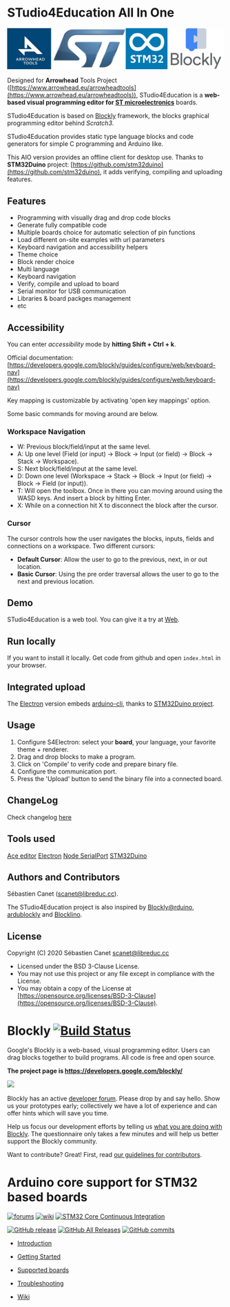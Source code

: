 
# STudio4Education All In One

![logos](https://raw.githubusercontent.com/A-S-T-U-C-E/S4E_Electron/master/www/electron/media/logos.png)

Designed for **Arrowhead** Tools Project ([https://www.arrowhead.eu/arrowheadtools](https://www.arrowhead.eu/arrowheadtools)), STudio4Education is a **web-based visual programming editor for [ST microelectronics](https://www.st.com)** boards.

STudio4Education is based on [Blockly](https://developers.google.com/blockly/) framework, the  blocks graphical programming editor behind *Scratch3*.

STudio4Education provides static type language blocks and code generators for simple C programming and Arduino like.

This AIO version provides an offline client for desktop use. Thanks to **STM32Duino** project: [https://github.com/stm32duino](https://github.com/stm32duino), it adds verifying, compiling and uploading features.

## Features

* Programming with visually drag and drop code blocks
* Generate fully compatible code
* Multiple boards choice for automatic selection of pin functions
* Load different on-site examples with url parameters
* Keyboard navigation and accessibility helpers
* Theme choice
* Block render choice
* Multi language
* Keyboard navigation
* Verify, compile and upload to board
* Serial monitor for USB communication
* Libraries & board packges management
* etc

## Accessibility

You can enter _accessibility_ mode by **hitting Shift + Ctrl + k**.

Official documentation: [https://developers.google.com/blockly/guides/configure/web/keyboard-nav](https://developers.google.com/blockly/guides/configure/web/keyboard-nav)

Key mapping is customizable by activating 'open key mappings' option.

Some basic commands for moving around are below.  


### Workspace Navigation

-   W: Previous block/field/input at the same level.
-   A: Up one level (Field (or input) -> Block -> Input (or field) -> Block -> Stack -> Workspace).
-   S: Next block/field/input at the same level.
-   D: Down one level (Workspace -> Stack -> Block -> Input (or field) -> Block -> Field (or input)).
-   T: Will open the toolbox. Once in there you can moving around using the WASD keys. And insert a block by hitting Enter.
-   X: While on a connection hit X to disconnect the block after the cursor.

### Cursor 
The cursor controls how the user navigates the blocks, inputs, fields and connections on a workspace. Two different cursors:  

-   **Default Cursor**: Allow the user to go to the previous, next, in or out location.
-   **Basic Cursor**: Using the pre order traversal allows the user to go to the next and previous location.


## Demo

STudio4Education is a web tool. You can give it a try at [Web](https://a-s-t-u-c-esebcanet.github.io/STtudio4Education/).

## Run locally

If you want to install it locally. Get code from github and open `index.html` in your browser.

## Integrated upload

The [Electron](https://www.electronjs.org/) version embeds [arduino-cli](https://github.com/arduino/arduino-cli), thanks to [STM32Duino project](https://www.stm32duino.com/).


## Usage

1. Configure S4Electron: select your **board**, your language, your favorite theme + renderer.
3. Drag and drop blocks to make a program.
4. Click on 'Compile' to verify code and prepare binary file.
5. Configure the communication port.
6. Press the 'Upload' button to send the binary file into a connected board.

## ChangeLog

Check changelog [here](https://github.com/A-S-T-U-C-E/S4E_Electron/blob/master/CHANGELOG.txt)

## Tools used

[Ace editor](https://ace.c9.io)
[Electron](https://www.electronjs.org/)
[Node SerialPort](https://serialport.io/)
[STM32Duino](https://github.com/stm32duino)


## Authors and Contributors

Sébastien Canet ([scanet@libreduc.cc](scanet@libreduc.cc)).

The STudio4Education project is also inspired by [Blockly@rduino](https://github.com/technologiescollege/Blockly-at-rduino), [ardublockly](https://github.com/carlosperate/ardublockly) and [Blocklino](https://github.com/fontainejp/blocklino).


## License

Copyright (C) 2020 Sébastien Canet scanet@libreduc.cc
-   Licensed under the BSD 3-Clause License.
-   You may not use this project or any file except in compliance with the License.
-   You may obtain a copy of the License at [https://opensource.org/licenses/BSD-3-Clause](https://opensource.org/licenses/BSD-3-Clause).

# Blockly [![Build Status]( https://travis-ci.org/google/blockly.svg?branch=master)](https://travis-ci.org/google/blockly)


Google's Blockly is a web-based, visual programming editor.  Users can drag blocks together to build programs.  All code is free and open source.

**The project page is https://developers.google.com/blockly/**

![](https://developers.google.com/blockly/images/sample.png)

Blockly has an active [developer forum](https://groups.google.com/forum/#!forum/blockly). Please drop by and say hello. Show us your prototypes early; collectively we have a lot of experience and can offer hints which will save you time.

Help us focus our development efforts by telling us [what you are doing with Blockly](https://developers.google.com/blockly/registration). The questionnaire only takes
a few minutes and will help us better support the Blockly community.

Want to contribute? Great! First, read [our guidelines for contributors](https://developers.google.com/blockly/guides/modify/contributing).

# Arduino core support for STM32 based boards

[![forums](https://camo.githubusercontent.com/2fe5a04c0c55c3704cf1993cab7e8197c8bf7a2d/68747470733a2f2f696d672e736869656c64732e696f2f62616467652f6a6f696e2d746865253230666f72756d732d626c75652e737667)](https://www.stm32duino.com/) [![wiki](https://camo.githubusercontent.com/bbeee33e0bdbd610aa82ca8dcdd81caef9f76ea6/68747470733a2f2f696d672e736869656c64732e696f2f62616467652f62726f7773652d74686525323077696b692d6f72616e67652e737667)](https://github.com/stm32duino/wiki/wiki) [![STM32 Core Continuous Integration](https://github.com/stm32duino/Arduino_Core_STM32/workflows/STM32%20Core%20Continuous%20Integration/badge.svg?branch=master)](https://github.com/stm32duino/Arduino_Core_STM32/workflows/STM32%20Core%20Continuous%20Integration/badge.svg?branch=master)

[![GitHub release](https://camo.githubusercontent.com/e723ea1243b0c49eb44399ff6bc0f8ece710fe48/68747470733a2f2f696d672e736869656c64732e696f2f6769746875622f72656c656173652f73746d33326475696e6f2f41726475696e6f5f436f72655f53544d33322e737667)](https://github.com/stm32duino/Arduino_Core_STM32/releases/latest) [![GitHub All Releases](https://camo.githubusercontent.com/52f5df97357861fa9416b8c7333f63d68a72e415/68747470733a2f2f696d672e736869656c64732e696f2f6769746875622f646f776e6c6f6164732f73746d33326475696e6f2f41726475696e6f5f436f72655f53544d33322f746f74616c2e7376673f6c6162656c3d646f776e6c6f61647325323073696e6365253230312e342e30)](https://camo.githubusercontent.com/52f5df97357861fa9416b8c7333f63d68a72e415/68747470733a2f2f696d672e736869656c64732e696f2f6769746875622f646f776e6c6f6164732f73746d33326475696e6f2f41726475696e6f5f436f72655f53544d33322f746f74616c2e7376673f6c6162656c3d646f776e6c6f61647325323073696e6365253230312e342e30) [![GitHub commits](https://camo.githubusercontent.com/683eb83c663d89d6fb62741b7b072b1226f8f1d7/68747470733a2f2f696d672e736869656c64732e696f2f6769746875622f636f6d6d6974732d73696e63652f73746d33326475696e6f2f41726475696e6f5f436f72655f53544d33322f312e392e302e737667)](https://github.com/stm32duino/Arduino_Core_STM32/compare/1.9.0...master)

-   [Introduction](https://github.com/stm32duino/Arduino_Core_STM32#Introduction)  
    
-   [Getting Started](https://github.com/stm32duino/Arduino_Core_STM32#getting-started)  
    
-   [Supported boards](https://github.com/stm32duino/Arduino_Core_STM32#supported-boards)  
    
-   [Troubleshooting](https://github.com/stm32duino/Arduino_Core_STM32#troubleshooting)  
    
-   [Wiki](https://github.com/stm32duino/wiki/wiki/)
